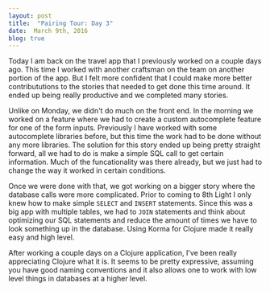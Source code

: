 ```yaml
---
layout: post
title:  "Pairing Tour: Day 3"
date:  March 9th, 2016
blog: true
---
```


Today I am back on the travel app that I previously worked on a couple days ago. This time I worked with another craftsman on the team on another portion of the app. But I felt more confident that I could make more better contribututions to the stories that needed to get done this time around. It ended up being really productive and we completed many stories.

Unlike on Monday, we didn't do much on the front end. In the morning we worked on a feature where we had to create a custom autocomplete feature for one of the form inputs. Previously I have worked with some autocomplete libraries before, but this time the work had to be done without any more libraries. The solution for this story ended up being pretty straight forward, all we had to do is make a simple SQL call to get certain information. Much of the funcationality was there already, but we just had to change the way it worked in certain conditions.

Once we were done with that, we got working on a bigger story where the database calls were more complicated. Prior to coming to 8th Light I only knew how to make simple `SELECT` and `INSERT` statements. Since this was a big app with multiple tables, we had to `JOIN` statements and think about optimizing our SQL statements and reduce the amount of times we have to look something up in the database. Using Korma for Clojure made it really easy and high level. 

After working a couple days on a Clojure application, I've been really appreciating Clojure what it is. It seems to be pretty expressive, assuming you have good naming conventions and it also allows one to work with low level things in databases at a higher level. 
